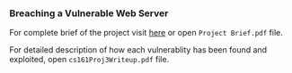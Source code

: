 ### Breaching a Vulnerable Web Server

For complete brief of the project visit [here](https://sp22.cs161.org/proj3/) or open `Project Brief.pdf` file.

For detailed description of how each vulnerablity has been found and exploited, open `cs161Proj3Writeup.pdf` file. 